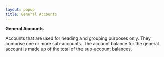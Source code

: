 ```yaml
---
layout: popup
title: General Accounts
---
```



**General Accounts**


Accounts that are used for heading and grouping purposes only. They comprise one or more sub-accounts. The account balance for the general account is made up of the total of the sub-account balances.

